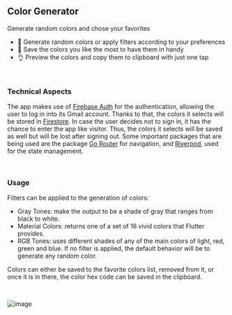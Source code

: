 ## Color Generator
 Generate random colors and chose your favorites

- 🎨  Generate random colors or apply filters according to your preferences
- 🎁  Save the colors you like the most to have them in handy
- 👌  Preview the colors and copy them to clipboard with just one tap

&nbsp;

### Technical Aspects
The app makes use of [Firebase Auth](https://firebase.google.com/docs/auth) for the authentication, allowing the user to log in into its Gmail account. Thanks to that, the colors it selects will be stored in [Firestore](https://firebase.google.com/docs/firestore).
In case the user decides not to sign in, it has the chance to enter the app like visitor. Thus, the colors it selects will be saved as well but will be lost after signing out.
Some important packages that are being used are the package [Go Router](https://docs.page/csells/go_router) for navigation, and [Riverpod](https://riverpod.dev), used for the state management.

&nbsp;

### Usage
Filters can be applied to the generation of colors:
- Gray Tones: make the output to be a shade of gray that ranges from black to white.
- Material Colors: returns one of a set of 16 vivid colors that Flutter provides.
- RGB Tones: uses different shades of any of the main colors of light, red, green and blue.
If no filter is applied, the default behavior will be to generate any random color.

Colors can either be saved to the favorite colors list, removed from it, or once it is in there, the color hex code can be saved in the clipboard.

&nbsp;

![image](https://github.com/juanpipereira/color-generator/assets/52573159/73585948-98a2-464b-8ba7-45907b2a7029)
